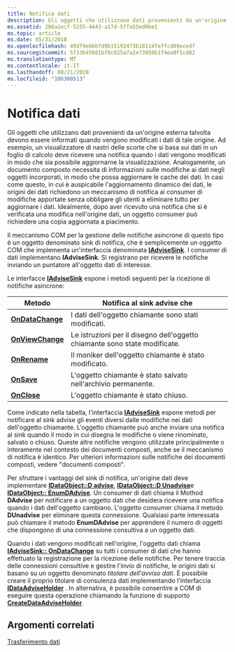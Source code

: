```yaml
---
title: Notifica dati
description: Gli oggetti che utilizzano dati provenienti da un'origine esterna talvolta devono essere informati quando vengono modificati i dati di tale origine.
ms.assetid: 286a1ecf-5255-4443-a17d-5ffa55ed0be1
ms.topic: article
ms.date: 05/31/2018
ms.openlocfilehash: 49df9e6bb7d9b15192473b18114fe7fcd69ecedf
ms.sourcegitcommit: 5f33645661bf8c825a7a2e73950b1f4ea0f1cd82
ms.translationtype: MT
ms.contentlocale: it-IT
ms.lasthandoff: 08/21/2020
ms.locfileid: "106300513"
---
```

# <a name="data-notification"></a>Notifica dati

Gli oggetti che utilizzano dati provenienti da un'origine esterna talvolta devono essere informati quando vengono modificati i dati di tale origine. Ad esempio, un visualizzatore di nastri delle scorte che si basa sui dati in un foglio di calcolo deve ricevere una notifica quando i dati vengono modificati in modo che sia possibile aggiornarne la visualizzazione. Analogamente, un documento composto necessita di informazioni sulle modifiche ai dati negli oggetti incorporati, in modo che possa aggiornare le cache dei dati. In casi come questo, in cui è auspicabile l'aggiornamento dinamico dei dati, le origini dei dati richiedono un meccanismo di notifica ai consumer di modifiche apportate senza obbligare gli utenti a eliminare tutto per aggiornare i dati. Idealmente, dopo aver ricevuto una notifica che si è verificata una modifica nell'origine dati, un oggetto consumer può richiedere una copia aggiornata a piacimento.

Il meccanismo COM per la gestione delle notifiche asincrone di questo tipo è un oggetto denominato sink di notifica, che è semplicemente un oggetto COM che implementa un'interfaccia denominata [**IAdviseSink**](/windows/desktop/api/ObjIdl/nn-objidl-iadvisesink). I consumer di dati implementano **IAdviseSink**. Si registrano per ricevere le notifiche inviando un puntatore all'oggetto dati di interesse.

Le interfacce [**IAdviseSink**](/windows/desktop/api/ObjIdl/nn-objidl-iadvisesink) espone i metodi seguenti per la ricezione di notifiche asincrone:



| Metodo                                                      | Notifica al sink advise che                                            |
|-------------------------------------------------------------|--------------------------------------------------------------------------|
| [**OnDataChange**](/windows/desktop/api/ObjIdl/nf-objidl-iadvisesink-ondatachange)<br/> | I dati dell'oggetto chiamante sono stati modificati.<br/>                        |
| [**OnViewChange**](/windows/desktop/api/ObjIdl/nf-objidl-iadvisesink-onviewchange)<br/> | Le istruzioni per il disegno dell'oggetto chiamante sono state modificate.<br/> |
| [**OnRename**](/windows/desktop/api/ObjIdl/nf-objidl-iadvisesink-onrename)<br/>         | Il moniker dell'oggetto chiamante è stato modificato.<br/>                     |
| [**OnSave**](/windows/desktop/api/ObjIdl/nf-objidl-iadvisesink-onsave)<br/>             | L'oggetto chiamante è stato salvato nell'archivio permanente.<br/>      |
| [**OnClose**](/windows/desktop/api/ObjIdl/nf-objidl-iadvisesink-onclose)<br/>           | L'oggetto chiamante è stato chiuso.<br/>                           |



 

Come indicato nella tabella, l'interfaccia [**IAdviseSink**](/windows/desktop/api/ObjIdl/nn-objidl-iadvisesink) espone metodi per notificare al sink advise gli eventi diversi dalle modifiche nei dati dell'oggetto chiamante. L'oggetto chiamante può anche inviare una notifica al sink quando il modo in cui disegna le modifiche o viene rinominato, salvato o chiuso. Queste altre notifiche vengono utilizzate principalmente o interamente nel contesto dei documenti composti, anche se il meccanismo di notifica è identico. Per ulteriori informazioni sulle notifiche dei documenti composti, vedere "documenti composti".

Per sfruttare i vantaggi del sink di notifica, un'origine dati deve implementare [**IDataObject::D advise**](/windows/desktop/api/ObjIdl/nf-objidl-idataobject-dadvise), [**IDataObject::D Unadvise**](/windows/desktop/api/ObjIdl/nf-objidl-idataobject-dunadvise)e [**IDataObject:: EnumDAdvise**](/windows/desktop/api/ObjIdl/nf-objidl-idataobject-enumdadvise). Un consumer di dati chiama il Mothod **DAdvise** per notificare a un oggetto dati che desidera ricevere una notifica quando i dati dell'oggetto cambiano. L'oggetto consumer chiama il metodo **DUnadvise** per eliminare questa connessione. Qualsiasi parte interessata può chiamare il metodo **EnumDAdvise** per apprendere il numero di oggetti che dispongono di una connessione consultiva a un oggetto dati.

Quando i dati vengono modificati nell'origine, l'oggetto dati chiama [**IAdviseSink:: OnDataChange**](/windows/desktop/api/ObjIdl/nf-objidl-iadvisesink-ondatachange) su tutti i consumer di dati che hanno effettuato la registrazione per la ricezione delle notifiche. Per tenere traccia delle connessioni consultive e gestire l'invio di notifiche, le origini dati si basano su un oggetto denominato *titolare dell'avviso dati*. È possibile creare il proprio titolare di consulenza dati implementando l'interfaccia [**IDataAdviseHolder**](/windows/desktop/api/ObjIdl/nn-objidl-idataadviseholder) . In alternativa, è possibile consentire a COM di eseguire questa operazione chiamando la funzione di supporto [**CreateDataAdviseHolder**](/windows/win32/api/ole2/nf-ole2-createdataadviseholder).

## <a name="related-topics"></a>Argomenti correlati

<dl> <dt>

[Trasferimento dati](data-transfer.md)
</dt> </dl>

 


